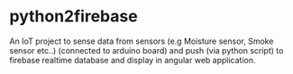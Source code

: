 # python2firebase
An IoT project to sense data from sensors (e.g Moisture sensor, Smoke sensor etc..) (connected to arduino board) and push (via python script) to firebase realtime database and display in angular web application.
